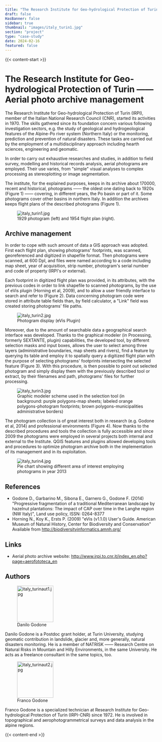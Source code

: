 ```yaml
---
title: "The Research Institute for Geo-hydrological Protection of Turin —— Aerial photo archive management"
draft: false
HasBanner: false
sidebar: true
thumbnail: "images/italy_turin1.jpg"
section: "project"
type: "case-study"
date: 2024-02-16
featured: false
---
```

{{< content-start >}}

# The Research Institute for Geo-hydrological Protection of Turin —— Aerial photo archive management

The Research Institute for Geo-hydrological Protection of Turin (IRPI), member of the Italian National Research Council (CNR), started its activities in 1970. The skills gathered since its foundation concern various following investigation sectors, e.g. the study of geological and hydrogeological features of the Alpine-Po river system (Northern Italy) or the monitoring, prediction and prevention of natural disasters. These tasks are carried out by the employment of a multidisciplinary approach including hearth sciences, engineering and geomatic.

In order to carry out exhaustive researches and studies, in addition to field survey, modelling and historical records analysis, aerial photograms are employed. Their use varies, from "simple" visual analyses to complex processing as stereoplotting or image segmentation.

The institute, for the explained purposes, keeps in its archive about 170000, recent and historical, photograms —— the oldest one dating back to 1920s (Figure 1) —— covering, in different years, the Po basin or part of it. Some photograms cover other basins in northern Italy. In addition the archives keeps flight plans of the described photograms (Figure 1).

<figure>
<img src="../images/italy_turin1.jpg" class="align-left" alt="italy_turin1.jpg" />
<figcaption>1929 photogram (left) and 1954 flight plan (right).</figcaption>
</figure>

## Archive management

In order to cope with such amount of data a GIS approach was adopted. First each flight plan, showing photograms' footprints, was scanned, georeferenced and digitized in shapefile format. Then photograms were scanned, at 600 DpI, and files were named according to a code including map sheet, year of acquisition, strip number, photogram's serial number and code of property (IRPI's or external).

Each footprint in digitized flight plan was provided, in its attributes, with the previous codes in order to link shapefile to scanned photograms, by the use of eVis plugin (Horning et al, 2009), and to allow a user friendly interface to search and refer to (Figure 2). Data concerning photogram code were stored in attribute table fields than, by field calculator, a "Link" field was created storing photograms' file paths.

<figure>
<img src="../images/italy_turin2.jpg" class="align-left" alt="italy_turin2.jpg" />
<figcaption>Photogram display (eVis Plugin)</figcaption>
</figure>

Moreover, due to the amount of searchable data a geographical search interface was developed. Thanks to the graphical modeler (in Processing, formerly SEXTANTE, plugin) capabilities, the developed tool, by different selection masks and input boxes, allows the user to select among three layers (administrative boundaries, map sheets and rivers), find a feature by querying its table and employ it to spatially query a digitized flight plan with the purpose of selecting photograms' footprints intersecting the selected feature (Figure 3). With this procedure, is then possible to point out selected photogram and simply display them with the previously described tool or extract, by their filenames and path, photograms' files for further processing.

<figure>
<img src="../images/italy_turin3.jpg" class="align-left" alt="italy_turin3.jpg" />
<figcaption>Graphic modeler scheme used in the selection tool (in background: purple polygons-map sheets; labeled orange polygons-photogram footprints; brown polygons-municipalities administrative borders)</figcaption>
</figure>

The photogram collection is of great interest both in research (e.g. Godone et al, 2014) and professional environments (Figure 4). Now thanks to the described procedures and tools the collection is fully accessible and since 2009 the photograms were employed in several projects both internal and external to the Institute. QGIS features and plugins allowed developing tools and procedures to optimize photogram archive both in the implementation of its management and in its exploitation.

<figure>
<img src="../images/italy_turin4.jpg" class="align-left" alt="italy_turin4.jpg" />
<figcaption>Pie chart showing different area of interest employing photograms in year 2013</figcaption>
</figure>

## References

-   Godone D., Garbarino M., Sibona E., Garnero G., Godone F. (2014) "Progressive fragmentation of a traditional Mediterranean landscape by hazelnut plantations: The impact of CAP over time in the Langhe region (NW Italy)", Land use policy, ISSN: 0264-8377
-   Horning N., Koy K., Ersts P. (2009) "eVis (v1.1.0) User\'s Guide. American Museum of Natural History, Center for Biodiversity and Conservation" Available from <http://biodiversityinformatics.amnh.org/>

## Links

-   Aerial photo archive website: <http://www.irpi.to.cnr.it/index_en.php?page=aerofototeca_en>

## Authors

<figure>
<img src="../images/italy_turinaut1.jpg" class="align-left" height="120" alt="italy_turinaut1.jpg" />
<figcaption>Danilo Godone</figcaption>
</figure>

Danilo Godone is a Postdoc grant holder, at Turin University, studying geomatic contribution in landslide, glacier and, more generally, natural disasters monitoring. He is a member of NATRISK —— Research Centre on Natural Risks in Mountain and Hilly Environments, in the same University. He acts as a freelance consultant in the same topics, too.

<figure>
<img src="../images/italy_turinaut2.jpg" class="align-left" width="120" alt="italy_turinaut2.jpg" />
<figcaption>Franco Godone</figcaption>
</figure>

Franco Godone is a specialized technician at Research Institute for Geo-hydrological Protection of Turin (IRPI-CNR) since 1972. He is involved in topographical and aerophotogrammetrical surveys and data analysis in the alpine regions.

{{< content-end >}}
